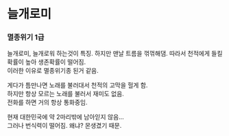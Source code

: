 # 늘개로미
### 멸종위기 1급

늘개로미, 늘개로워 하는것이 특징. 하지만 맨날 트름을 꺾꺾해댐. 따라서 천적에게 들킬 확률이 높아 생존확률이 떨어짐. <br>
이러한 이유로 멸종위기종 된거 같음.

게다가 틈만나면 노래를 불러대서 천적의 고막을 헐게 함. <br>
하지만 항상 모르는 노래를 불러서 재미도 없음. <br>
전화를 하면 거의 항상 통화중임.

현재 대한민국에 약 2마리밖에 남아읻지 않음... <br>
그러나 번식력이 떨어짐. 왜냐? 몬생겼기 때문.

